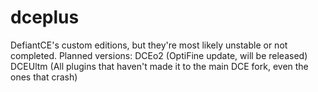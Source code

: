 # dceplus
DefiantCE's custom editions, but they're most likely unstable or not completed.
Planned versions:
DCEo2 (OptiFine update, will be released)
DCEUltm (All plugins that haven't made it to the main DCE fork, even the ones that crash)
